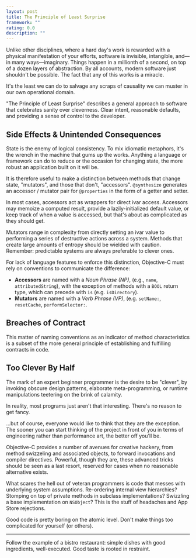 ```yaml
---
layout: post
title: The Principle of Least Surprise
framework: ""
rating: 0.0
description: ""
---
```


Unlike other disciplines, where a hard day's work is rewarded with a physical manifestation of your efforts, software is invisible, intangible, and—in many ways—imaginary. Things happen in a millionth of a second, on top of a dozen layers of abstraction. By all accounts, modern software just shouldn't be possible. The fact that any of this works is a miracle. 

It's the least we can do to salvage any scraps of causality we can muster in our own operational domain.

"The Principle of Least Surprise" describes a general approach to software that celebrates sanity over cleverness. Clear intent, reasonable defaults, and providing a sense of control to the developer.

## Side Effects & Unintended Consequences

State is the enemy of logical consistency. To mix idiomatic metaphors, it's the wrench in the machine that gums up the works. Anything a language or framework can do to reduce or the occasion for changing state, the more robust an application built on it will be.

It is therefore useful to make a distinction between methods that change state, "mutators", and those that don't, "accessors". `@synthesize` generates an accessor / mutator pair for `@properties` in the form of a getter and setter.

In most cases, accessors act as wrappers for direct ivar access. Accessors may memoize a computed result, provide a lazily-initialized default value, or keep track of when a value is accessed, but that's about as complicated as they should get.

Mutators range in complexity from directly setting an ivar value to performing a series of destructive actions across a system. Methods that create large amounts of entropy should be wielded with caution. Remember: predictable systems are always preferable to clever ones.

For lack of language features to enforce this distinction, Objective-C must rely on conventions to communicate the difference:

- **Accessors** are named with a _Noun Phrase (NP)_, (e.g., `name`, `attributedString`), with the exception of methods with a `BOOL` return type, which can precede with `is` (e.g. `isDirectory`).
- **Mutators** are named with a _Verb Phrase (VP)_, (e.g. `setName:`, `resetCache`, `performSelector:`.

## Breaches of Contract

This matter of naming conventions as an indicator of method characteristics is a subset of the more general principle of establishing and fulfilling contracts in code.


## Too Clever By Half

The mark of an expert beginner programmer is the desire to be "clever", by invoking obscure design patterns, elaborate meta-programming, or runtime manipulations teetering on the brink of calamity.

In reality, most programs just aren't that interesting. There's no reason to get fancy.

...but of course, everyone would like to think that they are the exception. The sooner you can start thinking of the project in front of you in terms of engineering rather than performance art, the better off you'll be.

Objective-C provides a number of avenues for creative hackery, from method swizzeling and associated objects, to forward invocations and compiler directives. Powerful, though they are, these advanced tricks should be seen as a last resort, reserved for cases when no reasonable alternative exists.

What scares the hell out of veteran programmers is code that messes with underlying system assumptions. Re-ordering internal view hierarchies? Stomping on top of private methods in subclass implementations? Swizzling a base implementation on `NSObject`? This is the stuff of headaches and App Store rejections.

Good code is pretty boring on the atomic level. Don't make things too complicated for yourself (or others). 

* * *

Follow the example of a bistro restaurant: simple dishes with good ingredients, well-executed. Good taste is rooted in restraint.
